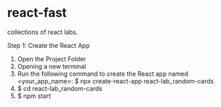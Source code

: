 # react-fast

collections of react labs.


Step 1: Create the React App  

1.  Open the Project Folder  
2.  Opening a new terminal   
3.  Run the following command to create the React app named <your_app_name>:  $ npx create-react-app react-lab_random-cards
4.  $ cd react-lab_random-cards
5.  $ npm start